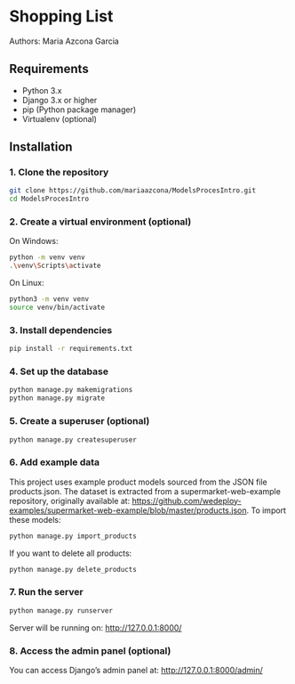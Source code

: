 # Shopping List
Authors: Maria Azcona Garcia

## Requirements

- Python 3.x
- Django 3.x or higher
- pip (Python package manager)
- Virtualenv (optional)

## Installation

### 1. Clone the repository

```bash
git clone https://github.com/mariaazcona/ModelsProcesIntro.git
cd ModelsProcesIntro
```

### 2. Create a virtual environment (optional)

On Windows:
```bash
python -m venv venv
.\venv\Scripts\activate
```

On Linux:
```bash
python3 -m venv venv
source venv/bin/activate
```

### 3. Install dependencies

```bash
pip install -r requirements.txt
```

### 4. Set up the database

```bash
python manage.py makemigrations
python manage.py migrate
```

### 5. Create a superuser (optional)

```bash
python manage.py createsuperuser
```

### 6. Add example data
This project uses example product models sourced from the JSON file products.json. The dataset is extracted from a supermarket-web-example repository, originally available at: https://github.com/wedeploy-examples/supermarket-web-example/blob/master/products.json. To import these models:

```bash
python manage.py import_products
```

If you want to delete all products:
```bash
python manage.py delete_products
```

### 7. Run the server

```bash
python manage.py runserver
```

Server will be running on: http://127.0.0.1:8000/

### 8. Access the admin panel (optional)

You can access Django’s admin panel at: http://127.0.0.1:8000/admin/
